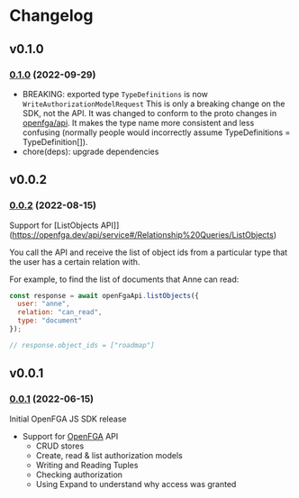 # Changelog

## v0.1.0

### [0.1.0](https://github.com/openfga/js-sdk/compare/v0.0.2...v0.1.0) (2022-09-29)

- BREAKING: exported type `TypeDefinitions` is now `WriteAuthorizationModelRequest`
    This is only a breaking change on the SDK, not the API. It was changed to conform to the proto changes in [openfga/api](https://github.com/openfga/api/pull/27).
    It makes the type name more consistent and less confusing (normally people would incorrectly assume TypeDefinitions = TypeDefinition[]).
- chore(deps): upgrade dependencies

## v0.0.2

### [0.0.2](https://github.com/openfga/js-sdk/compare/v0.0.1...v0.0.2) (2022-08-15)

Support for [ListObjects API]](https://openfga.dev/api/service#/Relationship%20Queries/ListObjects)

You call the API and receive the list of object ids from a particular type that the user has a certain relation with.

For example, to find the list of documents that Anne can read:

```javascript
const response = await openFgaApi.listObjects({
  user: "anne",
  relation: "can_read",
  type: "document"
});

// response.object_ids = ["roadmap"]
```

## v0.0.1

### [0.0.1](https://github.com/openfga/js-sdk/releases/tag/v0.0.1) (2022-06-15)

Initial OpenFGA JS SDK release
- Support for [OpenFGA](https://github.com/openfga/openfga) API
  - CRUD stores
  - Create, read & list authorization models
  - Writing and Reading Tuples
  - Checking authorization
  - Using Expand to understand why access was granted
